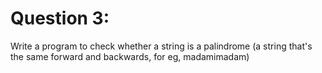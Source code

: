 # Question 3:
Write a program to check whether a string is a palindrome (a string that's 
the same forward and backwards, for eg, madamimadam)


